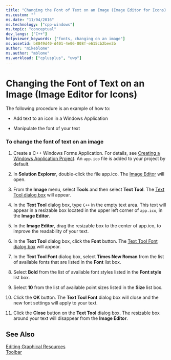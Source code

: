 ```yaml
---
title: "Changing the Font of Text on an Image (Image Editor for Icons) | Microsoft Docs"
ms.custom: ""
ms.date: "11/04/2016"
ms.technology: ["cpp-windows"]
ms.topic: "conceptual"
dev_langs: ["C++"]
helpviewer_keywords: ["fonts, changing on an image"]
ms.assetid: b8849d40-d401-4e06-808f-e615cb2bee3b
author: "mikeblome"
ms.author: "mblome"
ms.workload: ["cplusplus", "uwp"]
---
```

# Changing the Font of Text on an Image (Image Editor for Icons)

The following procedure is an example of how to:

- Add text to an icon in a Windows Application

- Manipulate the font of your text

### To change the font of text on an image

1. Create a C++ Windows Forms Application. For details, see [Creating a Windows Application Project](/previous-versions/visualstudio/visual-studio-2010/42wc9kk5). An `app.ico` file is added to your project by default.

2. In **Solution Explorer**, double-click the file app.ico. The [Image Editor](../windows/image-editor-for-icons.md) will open.

3. From the **Image** menu, select **Tools** and then select **Text Tool**. The [Text Tool dialog box](../windows/text-tool-dialog-box-image-editor-for-icons.md) will appear.

4. In the **Text Tool** dialog box, type `C++` in the empty text area. This text will appear in a resizable box located in the upper left corner of `app.ico`, in the **Image Editor**.

5. In the **Image Editor**, drag the resizable box to the center of app.ico, to improve the readability of your text.

6. In the **Text Tool** dialog box, click the **Font** button. The [Text Tool Font dialog box](../windows/text-tool-font-dialog-box-image-editor-for-icons.md) will appear.

7. In the **Text Tool Font** dialog box, select **Times New Roman** from the list of available fonts that are listed in the **Font** list box.

8. Select **Bold** from the list of available font styles listed in the **Font style** list box.

9. Select **10** from the list of available point sizes listed in the **Size** list box.

10. Click the **OK** button. The **Text Tool Font** dialog box will close and the new font settings will apply to your text.

11. Click the **Close** button on the **Text Tool** dialog box. The resizable box around your text will disappear from the **Image Editor**.

## See Also

[Editing Graphical Resources](../windows/editing-graphical-resources-image-editor-for-icons.md)<br/>
[Toolbar](../windows/toolbar-image-editor-for-icons.md)